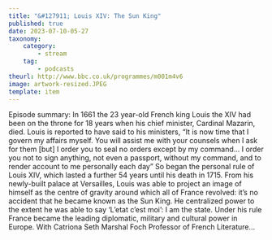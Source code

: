 ```yaml
---
title: "&#127911; Louis XIV: The Sun King"
published: true
date: 2023-07-10-05-27
taxonomy:
    category:
        - stream
    tag:
        - podcasts
theurl: http://www.bbc.co.uk/programmes/m001m4v6
image: artwork-resized.JPEG
template: item
---
```


Episode summary: In 1661 the 23 year-old French king Louis the XIV had been on the throne for 18 years when his chief minister, Cardinal Mazarin, died. Louis is reported to have said to his ministers, &ldquo;It is now time that I govern my affairs myself. You will assist me with your counsels when I ask for them [but] I order you to seal no orders except by my command&hellip; I order you not to sign anything, not even a passport, without my command, and to render account to me personally each day&rdquo; So began the personal rule of Louis XIV, which lasted a further 54 years until his death in 1715. From his newly-built palace at Versailles, Louis was able to project an image of himself as the centre of gravity around which all of France revolved: it&rsquo;s no accident that he became known as the Sun King. He centralized power to the extent he was able to say &lsquo;L&rsquo;etat c&rsquo;est moi&rsquo;: I am the state. Under his rule France became the leading diplomatic, military and cultural power in Europe. With Catriona Seth Marshal Foch Professor of French Literature&hellip;
